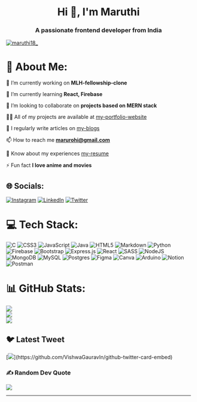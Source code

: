 <h1 align="center">Hi 👋, I'm Maruthi</h1>
<h3 align="center">A passionate frontend developer from India</h3>

<p align="left"> <a href="https://twitter.com/maruthi18_" target="blank"><img src="https://img.shields.io/twitter/follow/maruthi18_?logo=twitter&style=for-the-badge" alt="maruthi18_" /></a> </p>

# 💫 About Me:
🔭 I’m currently working on **MLH-fellowship-clone**

🌱 I’m currently learning **React, Firebase**

👯 I’m looking to collaborate on **projects based on MERN stack**

👨‍💻 All of my projects are available at [my-portfolio-website](https://portfolio-aboutme.netlify.app/)

📝 I regularly write articles on [my-blogs](https://hashnode.com/@Maruthi18)

📫 How to reach me **marurohi@gmail.com**

📄 Know about my experiences [my-resume](https://drive.google.com/file/d/1shsxPSWocry_7RmYz1ckdqqgQEOakoYS/view?usp=share_link)

⚡ Fun fact **I love anime and movies**




## 🌐 Socials:
[![Instagram](https://img.shields.io/badge/Instagram-%23E4405F.svg?logo=Instagram&logoColor=white)](https://instagram.com/Maruthi_22) [![LinkedIn](https://img.shields.io/badge/LinkedIn-%230077B5.svg?logo=linkedin&logoColor=white)](https://linkedin.com/in/maruthi-konjeti-252715155) [![Twitter](https://img.shields.io/badge/Twitter-%231DA1F2.svg?logo=Twitter&logoColor=white)](https://twitter.com/Maruthi18_) 

# 💻 Tech Stack:
![C](https://img.shields.io/badge/c-%2300599C.svg?style=for-the-badge&logo=c&logoColor=white) ![CSS3](https://img.shields.io/badge/css3-%231572B6.svg?style=for-the-badge&logo=css3&logoColor=white) ![JavaScript](https://img.shields.io/badge/javascript-%23323330.svg?style=for-the-badge&logo=javascript&logoColor=%23F7DF1E) ![Java](https://img.shields.io/badge/java-%23ED8B00.svg?style=for-the-badge&logo=java&logoColor=white) ![HTML5](https://img.shields.io/badge/html5-%23E34F26.svg?style=for-the-badge&logo=html5&logoColor=white) ![Markdown](https://img.shields.io/badge/markdown-%23000000.svg?style=for-the-badge&logo=markdown&logoColor=white) ![Python](https://img.shields.io/badge/python-3670A0?style=for-the-badge&logo=python&logoColor=ffdd54) ![Firebase](https://img.shields.io/badge/firebase-%23039BE5.svg?style=for-the-badge&logo=firebase) ![Bootstrap](https://img.shields.io/badge/bootstrap-%23563D7C.svg?style=for-the-badge&logo=bootstrap&logoColor=white) ![Express.js](https://img.shields.io/badge/express.js-%23404d59.svg?style=for-the-badge&logo=express&logoColor=%2361DAFB) ![React](https://img.shields.io/badge/react-%2320232a.svg?style=for-the-badge&logo=react&logoColor=%2361DAFB) ![SASS](https://img.shields.io/badge/SASS-hotpink.svg?style=for-the-badge&logo=SASS&logoColor=white) ![NodeJS](https://img.shields.io/badge/node.js-6DA55F?style=for-the-badge&logo=node.js&logoColor=white) ![MongoDB](https://img.shields.io/badge/MongoDB-%234ea94b.svg?style=for-the-badge&logo=mongodb&logoColor=white) ![MySQL](https://img.shields.io/badge/mysql-%2300f.svg?style=for-the-badge&logo=mysql&logoColor=white) ![Postgres](https://img.shields.io/badge/postgres-%23316192.svg?style=for-the-badge&logo=postgresql&logoColor=white) 	![Figma](https://img.shields.io/badge/figma-%23F24E1E.svg?style=for-the-badge&logo=figma&logoColor=white) ![Canva](https://img.shields.io/badge/Canva-%2300C4CC.svg?style=for-the-badge&logo=Canva&logoColor=white) ![Arduino](https://img.shields.io/badge/-Arduino-00979D?style=for-the-badge&logo=Arduino&logoColor=white) ![Notion](https://img.shields.io/badge/Notion-%23000000.svg?style=for-the-badge&logo=notion&logoColor=white) ![Postman](https://img.shields.io/badge/Postman-FF6C37?style=for-the-badge&logo=postman&logoColor=white)
# 📊 GitHub Stats:
![](https://github-readme-stats.vercel.app/api?username=MaruthiKo&theme=darcula&hide_border=false&include_all_commits=false&count_private=false)<br/>
![](https://github-readme-streak-stats.herokuapp.com/?user=MaruthiKo&theme=darcula&hide_border=false)<br/>
![](https://github-readme-stats.vercel.app/api/top-langs/?username=MaruthiKo&theme=darcula&hide_border=false&include_all_commits=false&count_private=false&layout=compact)

## 🐦 Latest Tweet
[![](https://gtce.itsvg.in/api?username=Maruthi18_)](https://github.com/VishwaGauravIn/github-twitter-card-embed)

### ✍️ Random Dev Quote
![](https://quotes-github-readme.vercel.app/api?type=horizontal&theme=radical)

---
<!-- Proudly created with GPRM ( https://gprm.itsvg.in ) -->

